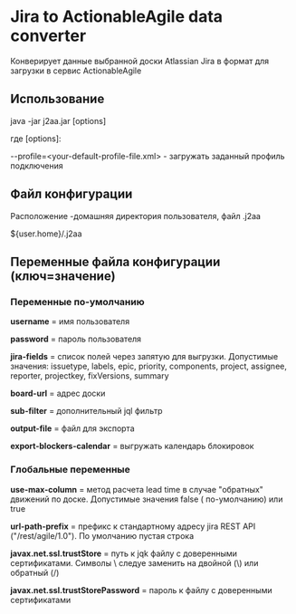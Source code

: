 # Jira to ActionableAgile data converter

Конверирует данные выбранной доски Atlassian Jira в формат для загрузки в сервис ActionableAgile

## Использование

java -jar j2aa.jar [options]

где [options]:

--profile=<your-default-profile-file.xml> - загружать заданный профиль подключения

## Файл конфигурации

Расположение -домашняя директория пользователя, файл .j2aa

${user.home}/.j2aa

## Переменные файла конфигурации (ключ=значение)

### Переменные по-умолчанию

**username** = имя пользователя

**password** = пароль пользователя

**jira-fields** = список полей через запятую для выгрузки. Допустимые значения: issuetype, labels, epic, priority, components, project, assignee, reporter, projectkey, fixVersions, summary

**board-url** = адрес доски

**sub-filter** = дополнительный jql фильтр

**output-file** = файл для экспорта

**export-blockers-calendar** = выгружать календарь блокировок

### Глобальные переменные

**use-max-column** = метод расчета lead time в случае "обратных" движений по доске. Допустимые значения false (
по-умолчанию) или true

**url-path-prefix** = префикс к стандартному адресу jira REST API ("<url-path-prefix>/rest/agile/1.0"). 
По умолчанию пустая строка

**javax.net.ssl.trustStore** = путь к jqk файлу с доверенными сертификатами. Символы \ следуе заменить на двойной (\\)
или обратный (/)

**javax.net.ssl.trustStorePassword** = пароль к файлу с доверенными сертификатами